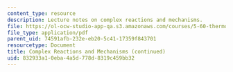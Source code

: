 ```yaml
---
content_type: resource
description: Lecture notes on complex reactions and mechanisms.
file: https://ol-ocw-studio-app-qa.s3.amazonaws.com/courses/5-60-thermodynamics-kinetics-spring-2008/832933a10eba4a5d778d8319c459bb32_lec_31.pdf
file_type: application/pdf
parent_uid: 74591afb-232e-eb20-5c41-17359f843701
resourcetype: Document
title: Complex Reactions and Mechanisms (continued)
uid: 832933a1-0eba-4a5d-778d-8319c459bb32
---
```


